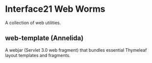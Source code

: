 # Interface21 Web Worms

A collection of web utilities.

## web-template (Annelida)

A webjar (Servlet 3.0 web fragment) that bundles essential Thymeleaf layout templates and fragments.